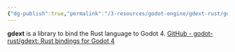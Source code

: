```yaml
---
{"dg-publish":true,"permalink":"/3-resources/godot-engine/gdext-rust/gdext-rust/","pinned":true,"created":"2024-04-14T18:11:04.889+02:00","updated":"2024-04-15T08:30:08.260+02:00"}
---
```



**gdext** is a library to bind the Rust language to Godot 4. [GitHub - godot-rust/gdext: Rust bindings for Godot 4](https://github.com/godot-rust/gdext)
